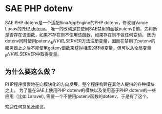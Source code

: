 SAE PHP dotenv
==========

SAE PHP dotenv是一个适配SinaAppEngine的PHP dotenv，修改自Vance Lucas的[PHP dotenv](https://github.com/vlucas/phpdotenv)。
唯一的改动是在使用SAE禁用的函数putenv()前，先判断是否存在该函数，如果不存在则不使用该函数，如果存在则不做任何变动。
因为dotenv同时使用putenv,$_ENV和$_SERVER方法注册变量，因而在禁用了putenv的服务器上之后不能使用getenv函数来获得相应的环境变量，但可以从全局变量$_ENV和$_SERVER中取得变量。


为什么要这么做？
---------
PHP程序慢慢地在向模块化的方向发展，整个程序构建在其他人提供的各种模块之上。
为了能在SAE上使用PHP dotenv的模块以及使用基于PHP dotenv的一些应用（比如 Laravel),
需要一个不使用putenv函数的dotenv，于是有了这个。

欢迎任何意见及建议。